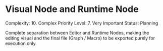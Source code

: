 # Visual Node and Runtime Node

Complexity: 10. Complex
Priority Level: 7. Very Important
Status: Planning

Complete separation between Editor and Runtime Nodes, making the editing visual and the final file (Graph / Macro) to be exported purely for execution only.